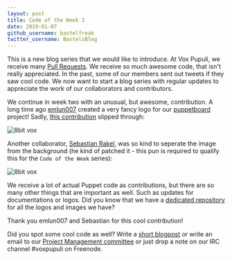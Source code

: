 ```yaml
---
layout: post
title: Code of the Week 2
date: 2019-01-07
github_username: bastelfreak
twitter_username: BastelsBlog
---
```


This is a new blog series that we would like to introduce. At Vox Pupuli, we
receive many [Pull Requests](https://github.com/search?q=type%3Apr+is%3Aopen+is%3Apublic+org%3Avoxpupuli&type=Issues). We receive so much awesome code, that isn't really
appreciated. In the past, some of our members sent out tweets if they saw cool
code. We now want to start a blog series with regular updates to appreciate the
work of our collaborators and contributors.

We continue in week two with an unusual, but awesome, contribution. A long time
ago [emlun007](https://github.com/emlun007) created a very fancy logo for our
[puppetboard](https://github.com/voxpupuli/puppetboard#puppetboard) project!
Sadly,
[this contribution](https://github.com/voxpupuli/puppetboard/issues/434#issuecomment-346133556)
slipped through:

<img alt="8bit vox" src="{{ site.url }}{{ site.baseurl }}/static/images/puppetboard-logo.jpg"/>

Another collaborator, [Sebastian Rakel](https://github.com/sebastianrakel), was
so kind to seperate the image from the background (he kind of patched it -
this pun is required to qualify this for the `Code of the Week` series):

<img alt="8bit vox" src="{{ site.url }}{{ site.baseurl }}/static/images/puppetboard-logo-seperated.png"/>

We receive a lot of actual Puppet code as contributions, but there are so many
other things that are important as well. Such as updates for documentations or
logos. Did you know that we have a
[dedicated repository](https://github.com/voxpupuli/logos#voxpupuli-logos) for
all the logos and images we have?

Thank you emlun007 and Sebastian for this cool contribution!

Did you spot some cool code as well? Write a
[short blogpost](https://github.com/voxpupuli/voxpupuli.github.io/tree/master/_posts)
or write an email to our
[Project Management committee](mailto:pmc@voxpupuli.org) or just drop a note on
our IRC channel #voxpupuli on Freenode.
